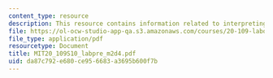 ```yaml
---
content_type: resource
description: This resource contains information related to interpreting transformations.
file: https://ol-ocw-studio-app-qa.s3.amazonaws.com/courses/20-109-laboratory-fundamentals-in-biological-engineering-spring-2010/da87c792e680ce956683a3695b600f7b_MIT20_109S10_labpre_m2d4.pdf
file_type: application/pdf
resourcetype: Document
title: MIT20_109S10_labpre_m2d4.pdf
uid: da87c792-e680-ce95-6683-a3695b600f7b
---
```

